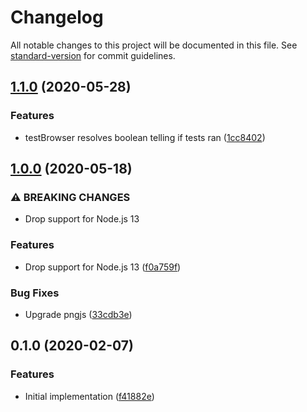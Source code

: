 # Changelog

All notable changes to this project will be documented in this file. See [standard-version](https://github.com/conventional-changelog/standard-version) for commit guidelines.

## [1.1.0](https://www.github.com/cfware/tap-selenium-manager/compare/v1.0.0...v1.1.0) (2020-05-28)


### Features

* testBrowser resolves boolean telling if tests ran ([1cc8402](https://www.github.com/cfware/tap-selenium-manager/commit/1cc840298985c66221932dcff516aa10079acd2b))

## [1.0.0](https://www.github.com/cfware/tap-selenium-manager/compare/v0.1.0...v1.0.0) (2020-05-18)


### ⚠ BREAKING CHANGES

* Drop support for Node.js 13

### Features

* Drop support for Node.js 13 ([f0a759f](https://www.github.com/cfware/tap-selenium-manager/commit/f0a759fb2184e7a32e117507b5a5e70370f5a646))


### Bug Fixes

* Upgrade pngjs ([33cdb3e](https://www.github.com/cfware/tap-selenium-manager/commit/33cdb3e9321f950c3fcc7efc6c03e713f35fcc54))

## 0.1.0 (2020-02-07)


### Features

* Initial implementation ([f41882e](https://github.com/cfware/tap-selenium-manager/commit/f41882e31e85ae9808c0aaebcbefe384179adad9))
